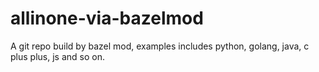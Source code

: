 # allinone-via-bazelmod
A git repo build by bazel mod, examples includes python, golang, java, c plus plus, js and so on.  

